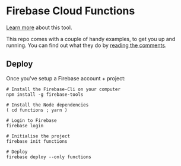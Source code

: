 # Firebase Cloud Functions

[Learn more](https://firebase.google.com/docs/functions/) about this tool.

This repo comes with a couple of handy examples, to get you up and running. You can find out what they do by [reading the comments](/firebase-cloud-functions/functions/index.js).

## Deploy

Once you've setup a Firebase account + project:

```
# Install the Firebase-Cli on your computer
npm install -g firebase-tools

# Install the Node dependencies
( cd functions ; yarn )

# Login to Firebase
firebase login

# Initialise the project
firebase init functions

# Deploy
firebase deploy --only functions
```
